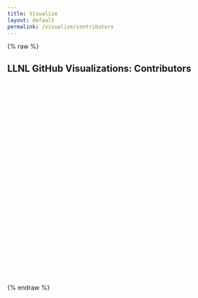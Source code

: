 ```yaml
---
title: Visualize
layout: default
permalink: /visualize/contributors
---
```


{% raw %}

<link rel="stylesheet" type="text/css" href="/css/graphstyle.css" />

<h2 class="page-header text-center">
    LLNL GitHub Visualizations: Contributors
</h2>

<!-- Preset vis display areas -->
<center>
    <svg class="pieMembers"></svg><svg class="pieRepos"></svg>
    <br /><svg class="hierarchyPack"></svg>
</center>

<!-- Load basic D3 and helper scripts -->
<script src="https://ajax.googleapis.com/ajax/libs/d3js/5.16.0/d3.min.js" charset="UTF-8"></script>
<script type="text/javascript" src="../../static/d3-tip/1.0/d3-tip.js"></script>
<script type="text/javascript" src="../../static/d3-v4-cloud/1.2.2/build/d3.layout.cloud.js"></script>
<script type="text/javascript" src="https://unpkg.com/d3-simple-slider@1.8.0/dist/d3-simple-slider.min.js"></script>
<script type="text/javascript" src="../../js/visualize/helpers.js"></script>

<!-- Load drawing JS -->
<script type="text/javascript" src="../../js/visualize/pie_members.js"></script>
<script type="text/javascript" src="../../js/visualize/pie_repos.js"></script>
<script type="text/javascript" src="../../js/visualize/contributors/pack_hierarchy.js"></script>

<script>
    // GiHub Data Directory
    var ghDataDir = '../github-data';
    // Global chart standards
    var stdTotalWidth = 500,
        stdTotalHeight = 400;
    var stdMargin = { top: 40, right: 40, bottom: 40, left: 40 },
        stdWidth = stdTotalWidth - stdMargin.left - stdMargin.right,
        stdHeight = stdTotalHeight - stdMargin.top - stdMargin.bottom,
        stdMaxBuffer = 1.07;
    var stdDotRadius = 4,
        stdLgndDotRadius = 5,
        stdLgndSpacing = 20;
    // Call draw functions
    draw_pie_members('pieMembers');
    draw_pie_repos('pieRepos');
    draw_pack_hierarchy('hierarchyPack');
</script>

{% endraw %}
